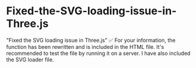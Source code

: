 # Fixed-the-SVG-loading-issue-in-Three.js
"Fixed the SVG loading issue in Three.js" ✅
For your information, the function has been rewritten and is included in the HTML file. It's recommended to test the file by running it on a server.
I have also included the SVG loader file.
